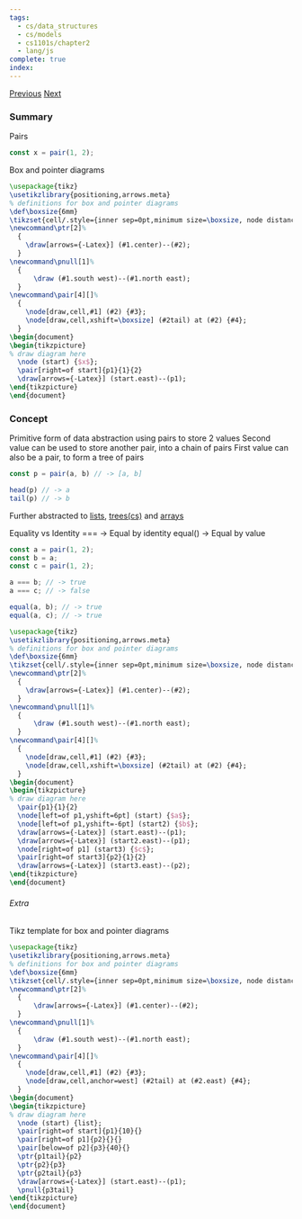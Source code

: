 ```yaml
---
tags:
  - cs/data_structures
  - cs/models
  - cs1101s/chapter2
  - lang/js
complete: true
index:
---
```

[Previous](/labyrinth/notes/cs/cs1101s/higher_order_functions)   [Next](/labyrinth/notes/cs/cs1101s/searching)

### Summary
Pairs
```js
const x = pair(1, 2);
```

Box and pointer diagrams
```tikz
\usepackage{tikz}
\usetikzlibrary{positioning,arrows.meta}
% definitions for box and pointer diagrams
\def\boxsize{6mm}
\tikzset{cell/.style={inner sep=0pt,minimum size=\boxsize, node distance=2em and 3.5em}}
\newcommand\ptr[2]%
  {
    \draw[arrows={-Latex}] (#1.center)--(#2);
  }
\newcommand\pnull[1]%
  {
      \draw (#1.south west)--(#1.north east);
  }
\newcommand\pair[4][]%
  {
    \node[draw,cell,#1] (#2) {#3};
    \node[draw,cell,xshift=\boxsize] (#2tail) at (#2) {#4};
  }
\begin{document}
\begin{tikzpicture}
% draw diagram here
  \node (start) {$x$};
  \pair[right=of start]{p1}{1}{2}
  \draw[arrows={-Latex}] (start.east)--(p1);
\end{tikzpicture}
\end{document}
```

### Concept
Primitive form of data abstraction using pairs to store 2 values
Second value can be used to store another pair, into a chain of pairs
First value can also be a pair, to form a tree of pairs
```js
const p = pair(a, b) // -> [a, b]

head(p) // -> a
tail(p) // -> b
```

Further abstracted to [lists](/labyrinth/notes/cs/cs1101s/lists), [trees(cs)](/labyrinth/notes/cs/cs1101s/trees(cs)) and [arrays](/labyrinth/notes/cs/cs1101s/arrays)

Equality vs Identity
\=== -> Equal by identity
equal() -> Equal by value
```js
const a = pair(1, 2);
const b = a;
const c = pair(1, 2);

a === b; // -> true
a === c; // -> false

equal(a, b); // -> true
equal(a, c); // -> true
```
```tikz
\usepackage{tikz}
\usetikzlibrary{positioning,arrows.meta}
% definitions for box and pointer diagrams
\def\boxsize{6mm}
\tikzset{cell/.style={inner sep=0pt,minimum size=\boxsize, node distance=2em and 3.5em}}
\newcommand\ptr[2]%
  {
    \draw[arrows={-Latex}] (#1.center)--(#2);
  }
\newcommand\pnull[1]%
  {
      \draw (#1.south west)--(#1.north east);
  }
\newcommand\pair[4][]%
  {
    \node[draw,cell,#1] (#2) {#3};
    \node[draw,cell,xshift=\boxsize] (#2tail) at (#2) {#4};
  }
\begin{document}
\begin{tikzpicture}
% draw diagram here
  \pair{p1}{1}{2}
  \node[left=of p1,yshift=6pt] (start) {$a$};
  \node[left=of p1,yshift=-6pt] (start2) {$b$};
  \draw[arrows={-Latex}] (start.east)--(p1);
  \draw[arrows={-Latex}] (start2.east)--(p1);
  \node[right=of p1] (start3) {$c$};
  \pair[right=of start3]{p2}{1}{2}
  \draw[arrows={-Latex}] (start3.east)--(p2);
\end{tikzpicture}
\end{document}
```

###### Extra
Tikz template for box and pointer diagrams
```latex
\usepackage{tikz}
\usetikzlibrary{positioning,arrows.meta}
% definitions for box and pointer diagrams
\def\boxsize{6mm}
\tikzset{cell/.style={inner sep=0pt,minimum size=\boxsize, node distance=2em and 3.5em}}
\newcommand\ptr[2]%
  {
      \draw[arrows={-Latex}] (#1.center)--(#2);
  }
\newcommand\pnull[1]%
  {
      \draw (#1.south west)--(#1.north east);
  }
\newcommand\pair[4][]%
  {
	\node[draw,cell,#1] (#2) {#3};
	\node[draw,cell,anchor=west] (#2tail) at (#2.east) {#4};
  }
\begin{document}
\begin{tikzpicture}
% draw diagram here
  \node (start) {list};
  \pair[right=of start]{p1}{10}{}
  \pair[right=of p1]{p2}{}{}
  \pair[below=of p2]{p3}{40}{}
  \ptr{p1tail}{p2}
  \ptr{p2}{p3}
  \ptr{p2tail}{p3}
  \draw[arrows={-Latex}] (start.east)--(p1);
  \pnull{p3tail}
\end{tikzpicture}
\end{document}
```